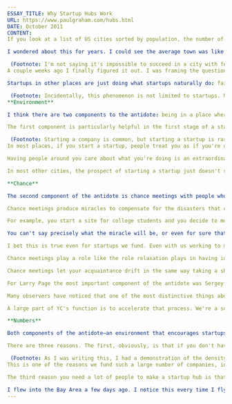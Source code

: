 ```yaml
---
ESSAY_TITLE: Why Startup Hubs Work
URL: https://www.paulgraham.com/hubs.html
DATE: October 2011
CONTENT:
If you look at a list of US cities sorted by population, the number of successful startups per capita varies by orders of magnitude. Somehow it's as if most places were sprayed with startupicide.

I wondered about this for years. I could see the average town was like a roach motel for startup ambitions: smart, ambitious people went in, but no startups came out. But I was never able to figure out exactly what happened inside the motel—exactly what was killing all the potential startups.

 (Footnote: I'm not saying it's impossible to succeed in a city with few other startups, just harder. If you're sufficiently good at generating your own morale, you can survive without external encouragement. Wufoo was based in Tampa and they succeeded. But the Wufoos are exceptionally disciplined.)
A couple weeks ago I finally figured it out. I was framing the question wrong. The problem is not that most towns kill startups. It's that death is the [default](https://www.paulgraham.com/die.html) for startups, and most towns don't save them. Instead of thinking of most places as being sprayed with startupicide, it's more accurate to think of startups as all being poisoned, and a few places being sprayed with the antidote.

Startups in other places are just doing what startups naturally do: fail. The real question is, what's _saving_ startups in places like Silicon Valley?

 (Footnote: Incidentally, this phenomenon is not limited to startups. Most unusual ambitions fail, unless the person who has them manages to find the right sort of community.)
**Environment**

I think there are two components to the antidote: being in a place where startups are the cool thing to do, and chance meetings with people who can help you. And what drives them both is the number of startup people around you.

The first component is particularly helpful in the first stage of a startup's life, when you go from merely having an interest in starting a company to actually doing it. It's quite a leap to start a startup. It's an unusual thing to do. But in Silicon Valley it seems normal.

 (Footnote: Starting a company is common, but starting a startup is rare. I've talked about the distinction between the two elsewhere, but essentially a startup is a new business designed for scale. Most new businesses are service businesses and except in rare cases those don't scale.)
In most places, if you start a startup, people treat you as if you're unemployed. People in the Valley aren't automatically impressed with you just because you're starting a company, but they pay attention. Anyone who's been here any amount of time knows not to default to skepticism, no matter how inexperienced you seem or how unpromising your idea sounds at first, because they've all seen inexperienced founders with unpromising sounding ideas who a few years later were billionaires.

Having people around you care about what you're doing is an extraordinarily [powerful](https://www.paulgraham.com/cities.html) force. Even the most willful people are susceptible to it. About a year after we started Y Combinator I said something to a partner at a well known VC firm that gave him the (mistaken) impression I was considering starting another startup. He responded so eagerly that for about half a second I found myself considering doing it.

In most other cities, the prospect of starting a startup just doesn't seem real. In the Valley it's not only real but fashionable. That no doubt causes a lot of people to start startups who shouldn't. But I think that's ok. Few people are suited to running a startup, and it's very hard to predict beforehand which are (as I know all too well from being in the business of trying to predict beforehand), so lots of people starting startups who shouldn't is probably the optimal state of affairs. As long as you're at a point in your life when you can bear the risk of failure, the best way to find out if you're suited to running a startup is to [try it](https://www.paulgraham.com/notnot.html).

**Chance**

The second component of the antidote is chance meetings with people who can help you. This force works in both phases: both in the transition from the desire to start a startup to starting one, and the transition from starting a company to succeeding. The power of chance meetings is more variable than people around you caring about startups, which is like a sort of background radiation that affects everyone equally, but at its strongest it is far stronger.

Chance meetings produce miracles to compensate for the disasters that characteristically befall startups. In the Valley, terrible things happen to startups all the time, just like they do to startups everywhere. The reason startups are more likely to make it here is that great things happen to them too. In the Valley, lightning has a sign bit.

For example, you start a site for college students and you decide to move to the Valley for the summer to work on it. And then on a random suburban street in Palo Alto you happen to run into Sean Parker, who understands the domain really well because he started a similar startup himself, and also knows all the investors. And moreover has advanced views, for 2004, on founders retaining [control](https://www.paulgraham.com/control.html) of their companies.

You can't say precisely what the miracle will be, or even for sure that one will happen. The best one can say is: if you're in a startup hub, unexpected good things will probably happen to you, especially if you deserve them.

I bet this is true even for startups we fund. Even with us working to make things happen for them on purpose rather than by accident, the frequency of helpful chance meetings in the Valley is so high that it's still a significant increment on what we can deliver.

Chance meetings play a role like the role relaxation plays in having ideas. Most people have had the experience of working hard on some problem, not being able to solve it, giving up and going to bed, and then thinking of the answer in the shower in the morning. What makes the answer appear is letting your thoughts [drift](https://www.paulgraham.com/top.html) a bit—and thus drift off the wrong path you'd been pursuing last night and onto the right one adjacent to it.

Chance meetings let your acquaintance drift in the same way taking a shower lets your thoughts drift. The critical thing in both cases is that they drift just the right amount. The meeting between Larry Page and Sergey Brin was a good example. They let their acquaintance drift, but only a little; they were both meeting someone they had a lot in common with.

For Larry Page the most important component of the antidote was Sergey Brin, and vice versa. The antidote is [people](https://www.paulgraham.com/siliconvalley.html). It's not the physical infrastructure of Silicon Valley that makes it work, or the weather, or anything like that. Those helped get it started, but now that the reaction is self-sustaining what drives it is the people.

Many observers have noticed that one of the most distinctive things about startup hubs is the degree to which people help one another out, with no expectation of getting anything in return. I'm not sure why this is so. Perhaps it's because startups are less of a zero sum game than most types of business; they are rarely killed by competitors. Or perhaps it's because so many startup founders have backgrounds in the sciences, where collaboration is encouraged.

A large part of YC's function is to accelerate that process. We're a sort of Valley within the Valley, where the density of people working on startups and their willingness to help one another are both artificially amplified.

**Numbers**

Both components of the antidote—an environment that encourages startups, and chance meetings with people who help you—are driven by the same underlying cause: the number of startup people around you. To make a startup hub, you need a _lot_ of people interested in startups.

There are three reasons. The first, obviously, is that if you don't have enough density, the chance meetings don't happen.

 (Footnote: As I was writing this, I had a demonstration of the density of startup people in the Valley. Jessica and I bicycled to University Ave in Palo Alto to have lunch at the fabulous Oren's Hummus. As we walked in, we met Charlie Cheever sitting near the door. Selina Tobaccowala stopped to say hello on her way out. Then Josh Wilson came in to pick up a take out order. After lunch we went to get frozen yogurt. On the way we met Rajat Suri. When we got to the yogurt place, we found Dave Shen there, and as we walked out we ran into Yuri Sagalov. We walked with him for a block or so and we ran into Muzzammil Zaveri, and then a block later we met Aydin Senkut. This is everyday life in Palo Alto. I wasn't trying to meet people; I was just having lunch. And I'm sure for every startup founder or investor I saw that I knew, there were 5 more I didn't. If Ron Conway had been with us he would have met 30 people he knew. **Thanks** to Sam Altman, Paul Buchheit, Jessica Livingston, and Harj Taggar for reading drafts of this.) The second is that different startups need such different things, so you need a lot of people to supply each startup with what they need most. Sean Parker was exactly what Facebook needed in 2004. Another startup might have needed a database guy, or someone with connections in the movie business.
This is one of the reasons we fund such a large number of companies, incidentally. The bigger the community, the greater the chance it will contain the person who has that one thing you need most.

The third reason you need a lot of people to make a startup hub is that once you have enough people interested in the same problem, they start to set the social norms. And it is a particularly valuable thing when the atmosphere around you encourages you to do something that would otherwise seem too ambitious. In most places the atmosphere pulls you back toward the mean.

I flew into the Bay Area a few days ago. I notice this every time I fly over the Valley: somehow you can sense something is going on. Obviously you can sense prosperity in how well kept a place looks. But there are different kinds of prosperity. Silicon Valley doesn't look like Boston, or New York, or LA, or DC. I tried asking myself what word I'd use to describe the feeling the Valley radiated, and the word that came to mind was optimism.
---
```

